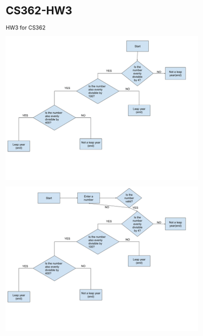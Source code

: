 # CS362-HW3
HW3 for CS362

![Flowchart without error handling](noerrorhandlingflowchart.png)

![Flowchart with error handling](errorhandlingflowchart.png)